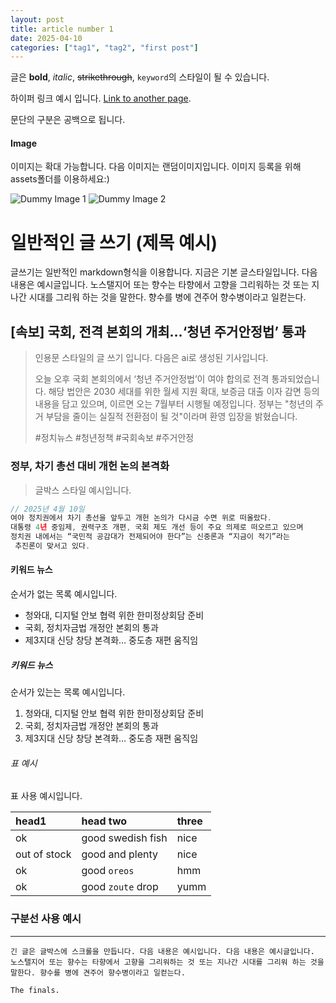 ```yaml
---
layout: post
title: article number 1 
date: 2025-04-10
categories: ["tag1", "tag2", "first post"]
---
```


<!-- Text can be **bold**, _italic_, ~~strikethrough~~ or `keyword` -->
글은 **bold**, _italic_, ~~strikethrough~~, `keyword`의 스타일이  될 수 있습니다.

하이퍼 링크 예시 입니다. [Link to another page](./another-page.html).

문단의 구분은 공백으로 됩니다.

#### Image 

이미지는 확대 가능합니다. 다음 이미지는 랜덤이미지입니다. 이미지 등록을 위해 assets폴더를 이용하세요:)

![Dummy Image 1](https://picsum.photos/1366/768)
![Dummy Image 2](https://picsum.photos/1200/400)

# 일반적인 글 쓰기 (제목 예시)

글쓰기는 일반적인 markdown형식을 이용합니다. 지금은 기본 글스타일입니다. 다음 내용은 예시글입니다. 노스탤지어 또는 향수는 타향에서 고향을 그리워하는 것 또는 지나간 시대를 그리워 하는 것을 말한다. 향수를 병에 견주어 향수병이라고 일컫는다.

## [속보] 국회, 전격 본회의 개최…‘청년 주거안정법’ 통과

> 인용문 스타일의 글 쓰기 입니다. 다음은 ai로 생성된 기사입니다.
>
> 오늘 오후 국회 본회의에서 ‘청년 주거안정법’이 여야 합의로 전격 통과되었습니다. 
해당 법안은 2030 세대를 위한 월세 지원 확대, 보증금 대출 이자 감면 등의 내용을 담고 있으며, 
이르면 오는 7월부터 시행될 예정입니다.
>정부는 "청년의 주거 부담을 줄이는 실질적 전환점이 될 것"이라며 환영 입장을 밝혔습니다.
>
>#정치뉴스 #청년정책 #국회속보 #주거안정

### 정부, 차기 총선 대비 개헌 논의 본격화

> 글박스 스타일 예시입니다. 

```js
// 2025년 4월 10일
여야 정치권에서 차기 총선을 앞두고 개헌 논의가 다시금 수면 위로 떠올랐다.
대통령 4년 중임제, 권력구조 개편, 국회 제도 개선 등이 주요 의제로 떠오르고 있으며
정치권 내에서는 “국민적 공감대가 전제되어야 한다”는 신중론과 “지금이 적기”라는
 추진론이 맞서고 있다.
```

#### 키워드 뉴스
순서가 없는 목록 예시입니다.
- 청와대, 디지털 안보 협력 위한 한미정상회담 준비
- 국회, 정치자금법 개정안 본회의 통과
- 제3지대 신당 창당 본격화… 중도층 재편 움직임

##### 키워드 뉴스
순서가 있는는 목록 예시입니다.
1. 청와대, 디지털 안보 협력 위한 한미정상회담 준비
2. 국회, 정치자금법 개정안 본회의 통과
3. 제3지대 신당 창당 본격화… 중도층 재편 움직임

###### 표 예시
표 사용 예시입니다.

| head1        | head two          | three |
| :----------- | :---------------- | :---- |
| ok           | good swedish fish | nice  |
| out of stock | good and plenty   | nice  |
| ok           | good `oreos`      | hmm   |
| ok           | good `zoute` drop | yumm  |

### 구분선 사용 예시

---

```
긴 글은 글박스에 스크롤을 만듭니다. 다음 내용은 예시입니다. 다음 내용은 예시글입니다. 노스탤지어 또는 향수는 타향에서 고향을 그리워하는 것 또는 지나간 시대를 그리워 하는 것을 말한다. 향수를 병에 견주어 향수병이라고 일컫는다.
```

```
The finals.
```
